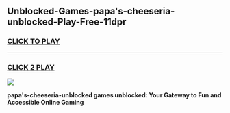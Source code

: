 
## Unblocked-Games-papa's-cheeseria-unblocked-Play-Free-11dpr
<h3>
<a href="https://premium76.site?title=papa's-cheeseria-unblocked&ref=23A">CLICK TO PLAY</a></h3>
<hr>

<h3>
<a href="https://premium76.site?title=papa's-cheeseria-unblocked&ref=23A">CLICK 2 PLAY</a>
  
</h3>

<a href="https://premium76.site?title=papa's-cheeseria-unblocked&ref=23A"><img src="https://clearcache.store/games.png"></a>


**papa's-cheeseria-unblocked games unblocked: Your Gateway to Fun and Accessible Online Gaming**
